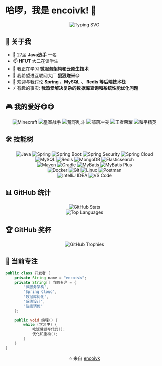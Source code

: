 # 哈啰，我是 encoivk! 👋

<div align="center">
  <img src="https://readme-typing-svg.herokuapp.com?font=Fira+Code&pause=1000&color=F7F7F7&center=true&vCenter=true&width=435&lines=后端开发工程师;Java+%26+Spring+Boot+专家;数据库爱好者;永远在学习新技术" alt="Typing SVG" />
</div>

## 🚀 关于我

- 🔭 27届 **Java选手** 一名
- 📫 **HFUT** 大二在读学生 
- 🌱 我正在学习 **微服务架构和云原生技术**
- 👯 我希望进互联网大厂 **狠狠赚米**😋
- 💬 欢迎与我讨论 **Spring 、MySQL 、 Redis 等后端技术栈** 
- ⚡ 有趣的事实: **我热爱解决复杂的数据库查询和系统性能优化问题**

## 🎮 我的爱好😋😋

<div align="center">
  <img src="https://th.bing.com/th/id/ODLS.6896f733-4a83-4c4f-8539-0667d277290e?w=32&h=32&qlt=90&pcl=fffffa&o=6&pid=1.2" alt="Minecraft"/>
    <img src="https://ts4.tc.mm.bing.net/th/id/ODLS.a578b7a7-a998-490c-8646-8b417dfd46d0?w=32&h=32&qlt=90&pcl=fffffa&o=6&pid=1.2" alt="皇室战争"/>
        <img src="https://th.bing.com/th/id/ODLS.0598cda4-112d-42a6-9ca3-7efd321557a2?w=32&h=32&qlt=90&pcl=fffffa&o=6&pid=1.2" alt="荒野乱斗"/>  <img src="https://th.bing.com/th/id/OIP.7JXZRsL1rxLqErW5HgWLFAAAAA?w=22&h=22&c=1&bgcl=1eaab1&r=0&o=6&dpr=1.5&pid=ImgRC" alt="部落冲突"/>
  <img src="https://ts3.tc.mm.bing.net/th/id/ODLS.a506b564-b90f-435f-978b-11409e374e7d?w=32&h=32&qlt=90&pcl=fffffc&o=6&pid=1.2" alt="王者荣耀"/>
  <img src="https://ts2.tc.mm.bing.net/th/id/ODLS.3debbbda-fa98-49f2-b578-985d3a555ede?w=32&h=32&qlt=90&pcl=fffffa&o=6&pid=1.2" alt="和平精英"/>
</div>

## 🛠️ 技能树

<div align="center">
  <img src="https://img.shields.io/badge/Java-ED8B00?style=for-the-badge&logo=java&logoColor=white" alt="Java"/>
  <img src="https://img.shields.io/badge/Spring-6DB33F?style=for-the-badge&logo=spring&logoColor=white" alt="Spring"/>
  <img src="https://img.shields.io/badge/Spring_Boot-F2F4F9?style=for-the-badge&logo=spring-boot" alt="Spring Boot"/>
  <img src="https://img.shields.io/badge/Spring_Security-6DB33F?style=for-the-badge&logo=Spring-Security&logoColor=white" alt="Spring Security"/>
  <img src="https://img.shields.io/badge/Spring_Cloud-6DB33F?style=for-the-badge&logo=spring&logoColor=white" alt="Spring Cloud"/>
</div>


<div align="center">
  <img src="https://img.shields.io/badge/MySQL-005C84?style=for-the-badge&logo=mysql&logoColor=white" alt="MySQL"/>
  <img src="https://img.shields.io/badge/Redis-DC382D?style=for-the-badge&logo=redis&logoColor=white" alt="Redis"/>
  <img src="https://img.shields.io/badge/MongoDB-4EA94B?style=for-the-badge&logo=mongodb&logoColor=white" alt="MongoDB"/>
  <img src="https://img.shields.io/badge/Elasticsearch-005571?style=for-the-badge&logo=elasticsearch&logoColor=white" alt="Elasticsearch"/>
</div>


<div align="center">
  <img src="https://img.shields.io/badge/Apache_Maven-C71A36?style=for-the-badge&logo=apachemaven&logoColor=white" alt="Maven"/>
  <img src="https://img.shields.io/badge/Gradle-02303A?style=for-the-badge&logo=gradle&logoColor=white" alt="Gradle"/>
  <img src="https://img.shields.io/badge/MyBatis-000000?style=for-the-badge&logo=mybatis&logoColor=white" alt="MyBatis"/>
  <img src="https://img.shields.io/badge/MyBatis_Plus-FF6600?style=for-the-badge&logo=mybatis&logoColor=white" alt="MyBatis Plus"/>
</div>


<div align="center">
  <img src="https://img.shields.io/badge/Docker-2CA5E0?style=for-the-badge&logo=docker&logoColor=white" alt="Docker"/>
  <img src="https://img.shields.io/badge/Git-F05032?style=for-the-badge&logo=git&logoColor=white" alt="Git"/>
  <img src="https://img.shields.io/badge/Linux-FCC624?style=for-the-badge&logo=linux&logoColor=black" alt="Linux"/>
  <img src="https://img.shields.io/badge/Postman-FF6C37?style=for-the-badge&logo=Postman&logoColor=white" alt="Postman"/>
</div>


<div align="center">
  <img src="https://img.shields.io/badge/IntelliJ_IDEA-000000.svg?style=for-the-badge&logo=intellij-idea&logoColor=white" alt="IntelliJ IDEA"/>
  <img src="https://img.shields.io/badge/Visual_Studio_Code-0078D4?style=for-the-badge&logo=visual%20studio%20code&logoColor=white" alt="VS Code"/>
</div>

## 📊 GitHub 统计

<div align="center">
  <img src="https://github-readme-stats.vercel.app/api?username=encoivk&show_icons=true&theme=tokyonight&hide_border=true&count_private=true" alt="GitHub Stats"/>
</div>

<div align="center">
  <img src="https://github-readme-stats.vercel.app/api/top-langs/?username=encoivk&layout=compact&theme=tokyonight&hide_border=true&langs_count=8" alt="Top Languages"/>
</div>


## 🏆 GitHub 奖杯

<div align="center">
  <img src="https://github-profile-trophy.vercel.app/?username=encoivk&theme=darkhub&no-frame=true&margin-w=15" alt="GitHub Trophies"/>
</div>


## 🎯 当前专注

```java
public class 开发者 {
    private String name = "encoivk";
    private String[] 当前专注 = {
        "微服务架构",
        "Spring Cloud",
        "数据库优化",
        "系统设计",
        "性能调优"
    };
    
    public void 编程() {
        while (学习中) {
            吃饭睡觉写代码();
            优化和重构();
        }
    }
}
```


<div align="center">
  ⭐️ 来自 <a href="https://github.com/encoivk">encoivk</a>
</div>
